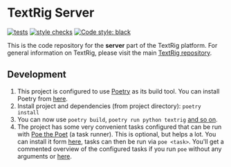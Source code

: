 # TextRig Server

[![tests](https://github.com/VedaWebProject/textrig-server/actions/workflows/tests.yml/badge.svg)](https://github.com/VedaWebProject/textrig-server/actions/workflows/tests.yml)
[![style checks](https://github.com/VedaWebProject/textrig-server/actions/workflows/style.yml/badge.svg)](https://github.com/VedaWebProject/textrig-server/actions/workflows/style.yml)
[![Code style: black](https://img.shields.io/badge/code%20style-black-000000.svg)](https://github.com/psf/black)

This is the code repository for the **server** part of the TextRig platform. For general information on TextRig, please visit the main [TextRig repository](https://github.com/VedaWebProject/textrig).


## Development

1) This project is configured to use [Poetry](https://python-poetry.org) as its build tool. You can install Poetry from [here](https://python-poetry.org/docs/master/#installation).
2) Install project and dependencies (from project directory): `poetry install`
3) You can now use `poetry build`, `poetry run python textrig` [and so on](https://python-poetry.org/docs/basic-usage/).
4) The project has some very convenient tasks configured that can be run with [Poe the Poet](https://github.com/nat-n/poethepoet) (a task runner). This is optional, but helps a lot. You can install it form [here](https://github.com/nat-n/poethepoet), tasks can then be run via `poe <task>`. You'll get a commented overview of the configured tasks if you run `poe` without any arguments or [here](pyproject.toml).

